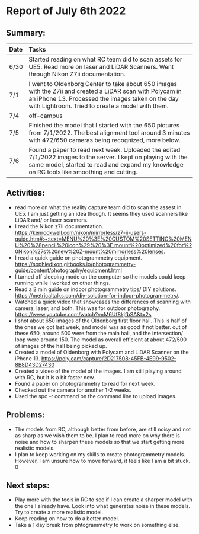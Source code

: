 # Report of July 6th 2022
## Summary: 
| Date | Tasks
| :--        |:--   |
| 6/30 | Started reading on what RC team did to scan assets for UE5. Read more on laser and LiDAR Scanners. Went through Nikon Z7ii documentation. 
| 7/1 | I went to Oldenborg Center to take about 650 images with the Z7ii and created a LiDAR scan with Polycam in an iPhone 13. Processed the images taken on the day with Lightroom. Tried to create a model with them. 
| 7/4  | off-campus
| 7/5 | Finished the model that I started with the 650 pictures from 7/1/2022. The best alignment tool around 3 minutes with 472/650 cameras being recognized, more below. 
| 7/6 | Found a paper to read next week. Uploaded the edited 7/1/2022 images to the server. I kept on playing with the same model, started to read and expand my knowledge on RC tools like smoothing and cutting. 
## Activities:
   * read more on what the reality capture team did to scan the assest in UE5. I am just getting an idea though. It seems they used scanners like LiDAR and/ or laser scanners. 
   * I read the Nikon z7II documentation. https://kenrockwell.com/nikon/mirrorless/z7-ii-users-guide.htm#:~:text=MENU%20%3E%20CUSTOM%20SETTING%20MENU%20%28pencil%20icon%29%20%3E,mount%20optimized%20for%20Nikon%27s%20new%20Z-mount%20mirrorless%20lenses.
   * I read a quick guide on photogrammetry equipment. https://sophiedixon.gitbooks.io/photogrammetry-guide/content/photography/equipment.html
   * I turned off sleeping mode on the computer so the models could keep running while I worked on other things. 
   * Read a 2 min guide on indoor photogrammetry tips/ DIY solutions. https://metricaltalks.com/diy-solution-for-indoor-photogrammetry/.
   * Watched a quick video that showcases the differences of scanning with camera, laser, and both. This was for outdoor photography. https://www.youtube.com/watch?v=M6Uf8kjfbSA&t=2s
   * I shot about 650 images of the Oldenborg first floor hall. This is half of the ones we got last week, and model was as good if not better. out of these 650, around 500 were from the main hall, and the intersection/ loop were around 150. The model as overall efficient at about 472/500 of images of the hall being picked up. 
   * Created a model of Oldenborg with Polycam and LiDAR Scanner on the iPhone 13. https://poly.cam/capture/2D217508-45FB-4E99-9502-8B8D43D27430
   * Created a video of the model of the images. I am still playing around with RC, but it is a bit faster now. 
   * Found a paper on photogrammetry to read for next week. 
   * Checked out the camera for another 1-2 weeks. 
   * Used the spc -r command on the command line to upload images.
## Problems: 
  * The models from RC, although better from before, are still noisy and not as sharp as we wish them to be.
    I plan to read more on why there is noise and how to sharpen these models so that we start getting more realistic models. 
  * I plan to keep working on my skills to create photogrammetry models. However, I am unsure how to move forward, it feels like I am a bit stuck. 0
## Next steps: 
* Play more with the tools in RC to see if I can create a sharper model with the one I already have. Look into what generates noise in these models. Try to create a more realistic model. 
* Keep reading on how to do a better model.
* Take a 1 day break from phtogrammetry to work on something else. 
